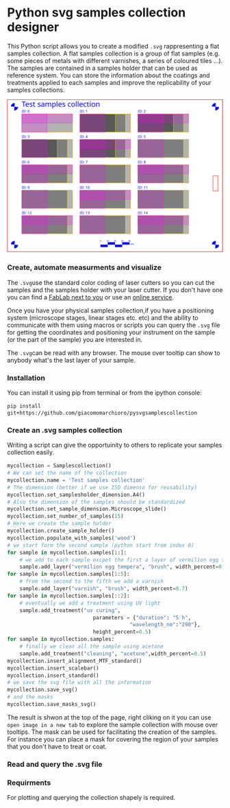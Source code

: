 # Python svg samples collection designer

This Python script allows you to create a modified `.svg` rappresenting a flat samples collection. A flat samples collection is a group of flat samples (e.g. some pieces of metals with different varnishes, a series of coloured tiles ...). The samples are contained in a samples holder that can be used as reference system. You can store the information about the coatings and treatments applied to each samples and improve the replicability of your samples collections.

<img src="examples/Test samples collection.svg"  width="600">

### Create, automate measurments and visualize
The `.svg`use the standard color coding of laser cutters so you can cut the samples and the samples holder with your laser cutter. If you don't have one you can find a [FabLab next to you](https://www.google.com/maps/search/fablab/) or use an [online service](https://www.google.com/search?q=online+laser+cutting).

Once you have your physical samples collection,if you have a positioning system (microscope stages, linear stages etc. etc) and the ability to communicate with them using macros or scripts you can query the `.svg` file for getting the coordinates and positioning your instrument on the sample (or the part of the sample) you are interested in.

The `.svg`can be read with any browser. The mouse over tooltip can show to anybody what's the last layer of your sample.

### Installation
You can install it using pip from terminal or from the ipython console:

    pip install git+https://github.com/giacomomarchioro/pysvgsamplescollection



### Create an .svg samples collection
Writing a script can give the opportuinity to others to replicate your samples collection easily.
```python
mycollection = Samplescollection()
# We can set the name of the collection
mycollection.name = 'Test samples collection'
# The dimension (better if we use ISO dimenso for reusability)
mycollection.set_samplesholder_dimension.A4()
# Also the dimension of the samples should be standardized
mycollection.set_sample_dimension.Microscope_slide()
mycollection.set_number_of_samples(15)
# Here we create the sample holder
mycollection.create_sample_holder()
mycollection.populate_with_samples('wood')
# we start form the second sample (python start from index 0)
for sample in mycollection.samples[1:]:
    # we add to each sample excpet the first a layer of vermilion egg tempera
    sample.add_layer("vermilion egg tempera", "brush", width_percent=0.9)
for sample in mycollection.samples[1:5]:
    # from the second to the fifth we add a varnish
    sample.add_layer("varnish", "brush", width_percent=0.7)
for sample in mycollection.samples[::2]:
    # eventually we add a treatment using UV light 
    sample.add_treatment("uv curing", 
                            parameters = {"duration": "5 h",
                                        "wavelength_nm":"290"},
                            height_percent=0.5)
for sample in mycollection.samples:
    # finally we clean all the sample using acetone
    sample.add_treatment("cleaning", "acetone",width_percent=0.5)
mycollection.insert_alignment_MTF_standard()
mycollection.insert_scalebar()
mycollection.insert_standard()
# we save the svg file with all the information
mycollection.save_svg()
# and the masks
mycollection.save_masks_svg()
```
The result is shwon at the top of the page, right cliking on it you can use `open image in a new tab` to explore the sample collection with mouse over tooltips. The mask can be used for facilitating the creation of the samples. For instance you can place a mask for covering the region of your samples that you don't have to treat or coat. 

### Read and query the .svg file


### Requirments

For plotting and querying the collection shapely is required.




